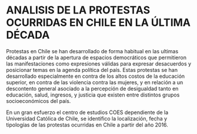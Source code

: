 # ANALISIS DE LA PROTESTAS OCURRIDAS EN CHILE EN LA ÚLTIMA DÉCADA

 Protestas en Chile se han desarrollado de forma habitual en las ultimas décadas a partir de la apertura de espacios democráticos que permitieron las manifestaciones como expresiones válidas para expresar desacuerdos y posicionar temas en la agenda política del país. Estas protestas se han desarrollado especialmente en contra de los altos costos de la educación superior, en contra de las violencia contra las mujeres, y en relación a un descontento general asociado a la percepción de desigualdad tanto en educación, salud, ingresos, y justicia que existen entre distintos grupos socioeconómicos del país.

En un gran esfuerzo el centro de estudios COES dependiente de la Universidad Católica de Chile, se identifico  la localización, fecha y tipologías de las protestas ocurridas en Chile a partir del año 2016.
